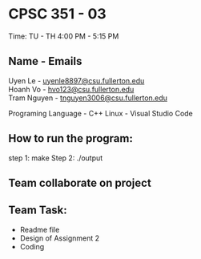 # CPSC 351 - 03                               
Time: TU - TH 4:00 PM - 5:15 PM

## Name         -  Emails
Uyen Le      -  uyenle8897@csu.fullerton.edu          
Hoanh Vo     -  hvo123@csu.fullerton.edu                 
Tram Nguyen  -  tnguyen3006@csu.fullerton.edu


Programing Language - C++
Linux               - Visual Studio Code

## How to run the program:                       
step 1: make
Step 2: ./output

## Team collaborate on project

## Team Task:

- Readme file
- Design of Assignment 2  
- Coding
 

